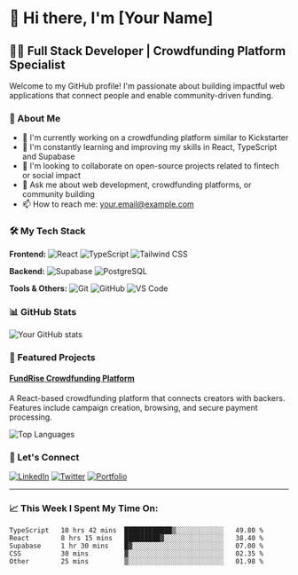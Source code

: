 # 👋 Hi there, I'm [Your Name]

## 👨‍💻 Full Stack Developer | Crowdfunding Platform Specialist

Welcome to my GitHub profile! I'm passionate about building impactful web applications that connect people and enable community-driven funding.

### 🚀 About Me

- 🔭 I'm currently working on a crowdfunding platform similar to Kickstarter
- 🌱 I'm constantly learning and improving my skills in React, TypeScript and Supabase
- 👯 I'm looking to collaborate on open-source projects related to fintech or social impact
- 💬 Ask me about web development, crowdfunding platforms, or community building
- 📫 How to reach me: [your.email@example.com](mailto:your.email@example.com)

### 🛠️ My Tech Stack

**Frontend:**
![React](https://img.shields.io/badge/-React-61DAFB?style=flat-square&logo=react&logoColor=black)
![TypeScript](https://img.shields.io/badge/-TypeScript-3178C6?style=flat-square&logo=typescript&logoColor=white)
![Tailwind CSS](https://img.shields.io/badge/-Tailwind_CSS-38B2AC?style=flat-square&logo=tailwind-css&logoColor=white)

**Backend:**
![Supabase](https://img.shields.io/badge/-Supabase-3ECF8E?style=flat-square&logo=supabase&logoColor=white)
![PostgreSQL](https://img.shields.io/badge/-PostgreSQL-336791?style=flat-square&logo=postgresql&logoColor=white)

**Tools & Others:**
![Git](https://img.shields.io/badge/-Git-F05032?style=flat-square&logo=git&logoColor=white)
![GitHub](https://img.shields.io/badge/-GitHub-181717?style=flat-square&logo=github)
![VS Code](https://img.shields.io/badge/-VS_Code-007ACC?style=flat-square&logo=visual-studio-code&logoColor=white)

### 📊 GitHub Stats

![Your GitHub stats](https://github-readme-stats.vercel.app/api?username=YourGitHubUsername&show_icons=true&theme=tokyonight)

### 🌟 Featured Projects

#### [FundRise Crowdfunding Platform](https://fundrise-nexus-project.vercel.app/)
A React-based crowdfunding platform that connects creators with backers. Features include campaign creation, browsing, and secure payment processing.

![Top Languages](https://github-readme-stats.vercel.app/api/top-langs/?username=YourGitHubUsername&layout=compact&theme=tokyonight)

### 🤝 Let's Connect

[![LinkedIn](https://img.shields.io/badge/-LinkedIn-0077B5?style=flat-square&logo=linkedin&logoColor=white)](https://linkedin.com/in/yourusername)
[![Twitter](https://img.shields.io/badge/-Twitter-1DA1F2?style=flat-square&logo=twitter&logoColor=white)](https://twitter.com/yourusername)
[![Portfolio](https://img.shields.io/badge/-Portfolio-000000?style=flat-square&logo=react&logoColor=white)](https://yourportfolio.com)

---

### 📈 This Week I Spent My Time On:
<!--START_SECTION:waka-->
```text
TypeScript   10 hrs 42 mins  ████████████▒░░░░░░░░░░░░   49.80 % 
React        8 hrs 15 mins   █████████▓░░░░░░░░░░░░░░░   38.40 % 
Supabase     1 hr 30 mins    █▓░░░░░░░░░░░░░░░░░░░░░░░   07.00 % 
CSS          30 mins         ▓░░░░░░░░░░░░░░░░░░░░░░░░   02.35 % 
Other        25 mins         ▒░░░░░░░░░░░░░░░░░░░░░░░░   01.98 % 
